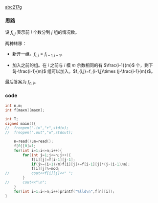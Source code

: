 [abc217g](https://www.luogu.com.cn/problem/AT_abc217_g)

### 思路

设 $f_{i,j}$ 表示前 $i$ 个数分到 $j$ 组的情况数。

两种转移：

- 新开一组。$f_{i,j}=f_{i-1,j-1}$。

- 加入之前的组。在 $i$ 之前与 $i$ 模 $m$ 余数相同的有 $\frac{i-1}{m}$ 个，剩下 $j-\frac{i-1}{m}$ 组可以加入。$f_{i,j}=f_{i-1,j}\times (j-\frac{i-1}{m})$。

最后答案为 $f_{n,i}$。

### code

```cpp
int n,m;
int f[maxn][maxn];

int T;
signed main(){
//	freopen(".in","r",stdin);
//	freopen(".out","w",stdout);

	n=read();m=read();
	f[0][0]=1;
	for(int i=1;i<=n;i++){
		for(int j=1;j<=n;j++){
			f[i][j]=f[i-1][j-1];
			if(j>=(i+1)/m)f[i][j]+=f[i-1][j]*(j-(i-1)/m);
			f[i][j]%=mod;
//			cout<<f[i][j]<<" ";
		}
//		cout<<"\n";
	}
	for(int i=1;i<=n;i++)printf("%lld\n",f[n][i]);
}
```